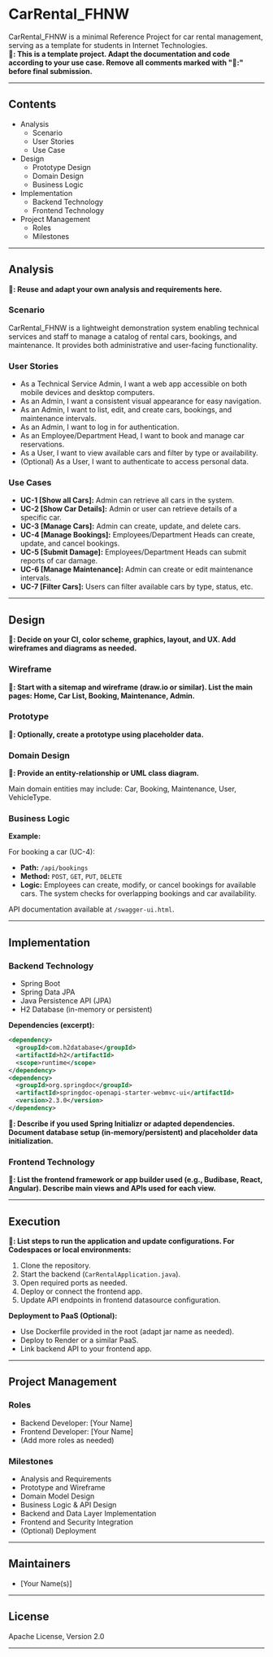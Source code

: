 # CarRental_FHNW

CarRental_FHNW is a minimal Reference Project for car rental management, serving as a template for students in Internet Technologies.  
**🚧: This is a template project. Adapt the documentation and code according to your use case. Remove all comments marked with "🚧:" before final submission.**

---

## Contents

- Analysis
  - Scenario
  - User Stories
  - Use Case
- Design
  - Prototype Design
  - Domain Design
  - Business Logic
- Implementation
  - Backend Technology
  - Frontend Technology
- Project Management
  - Roles
  - Milestones

---

## Analysis

**🚧: Reuse and adapt your own analysis and requirements here.**

### Scenario

CarRental_FHNW is a lightweight demonstration system enabling technical services and staff to manage a catalog of rental cars, bookings, and maintenance. It provides both administrative and user-facing functionality.

### User Stories

- As a Technical Service Admin, I want a web app accessible on both mobile devices and desktop computers.
- As an Admin, I want a consistent visual appearance for easy navigation.
- As an Admin, I want to list, edit, and create cars, bookings, and maintenance intervals.
- As an Admin, I want to log in for authentication.
- As an Employee/Department Head, I want to book and manage car reservations.
- As a User, I want to view available cars and filter by type or availability.
- (Optional) As a User, I want to authenticate to access personal data.

### Use Cases

- **UC-1 [Show all Cars]:** Admin can retrieve all cars in the system.
- **UC-2 [Show Car Details]:** Admin or user can retrieve details of a specific car.
- **UC-3 [Manage Cars]:** Admin can create, update, and delete cars.
- **UC-4 [Manage Bookings]:** Employees/Department Heads can create, update, and cancel bookings.
- **UC-5 [Submit Damage]:** Employees/Department Heads can submit reports of car damage.
- **UC-6 [Manage Maintenance]:** Admin can create or edit maintenance intervals.
- **UC-7 [Filter Cars]:** Users can filter available cars by type, status, etc.

---

## Design

**🚧: Decide on your CI, color scheme, graphics, layout, and UX. Add wireframes and diagrams as needed.**

### Wireframe

**🚧: Start with a sitemap and wireframe (draw.io or similar). List the main pages: Home, Car List, Booking, Maintenance, Admin.**

### Prototype

**🚧: Optionally, create a prototype using placeholder data.**

### Domain Design

**🚧: Provide an entity-relationship or UML class diagram.**

Main domain entities may include: Car, Booking, Maintenance, User, VehicleType.

### Business Logic

**Example:**

For booking a car (UC-4):

- **Path:** `/api/bookings`
- **Method:** `POST`, `GET`, `PUT`, `DELETE`
- **Logic:** Employees can create, modify, or cancel bookings for available cars. The system checks for overlapping bookings and car availability.

API documentation available at `/swagger-ui.html`.

---

## Implementation

### Backend Technology

- Spring Boot
- Spring Data JPA
- Java Persistence API (JPA)
- H2 Database (in-memory or persistent)

**Dependencies (excerpt):**
```xml
<dependency>
  <groupId>com.h2database</groupId>
  <artifactId>h2</artifactId>
  <scope>runtime</scope>
</dependency>
<dependency>
  <groupId>org.springdoc</groupId>
  <artifactId>springdoc-openapi-starter-webmvc-ui</artifactId>
  <version>2.3.0</version>
</dependency>
```

**🚧: Describe if you used Spring Initializr or adapted dependencies. Document database setup (in-memory/persistent) and placeholder data initialization.**

### Frontend Technology

**🚧: List the frontend framework or app builder used (e.g., Budibase, React, Angular). Describe main views and APIs used for each view.**

---

## Execution

**🚧: List steps to run the application and update configurations. For Codespaces or local environments:**

1. Clone the repository.
2. Start the backend (`CarRentalApplication.java`).
3. Open required ports as needed.
4. Deploy or connect the frontend app.
5. Update API endpoints in frontend datasource configuration.

**Deployment to PaaS (Optional):**

- Use Dockerfile provided in the root (adapt jar name as needed).
- Deploy to Render or a similar PaaS.
- Link backend API to your frontend app.

---

## Project Management

### Roles

- Backend Developer: [Your Name]
- Frontend Developer: [Your Name]
- (Add more roles as needed)

### Milestones

- Analysis and Requirements
- Prototype and Wireframe
- Domain Model Design
- Business Logic & API Design
- Backend and Data Layer Implementation
- Frontend and Security Integration
- (Optional) Deployment

---

## Maintainers

- [Your Name(s)]

---

## License

Apache License, Version 2.0

---

